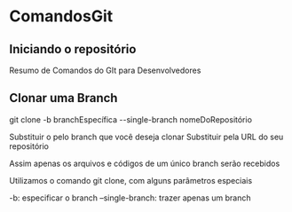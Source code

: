 # ComandosGit

## Iniciando o repositório
Resumo de Comandos do GIt para Desenvolvedores





## Clonar uma Branch
git clone -b branchEspecífica --single-branch nomeDoRepositório

Substituir o <branch> pelo branch que você deseja clonar
Substituir <repositorio> pela URL do seu repositório

Assim apenas os arquivos e códigos de um único branch serão recebidos
  
Utilizamos o comando git clone, com alguns parâmetros especiais

-b: especificar o branch
–single-branch: trazer apenas um branch

